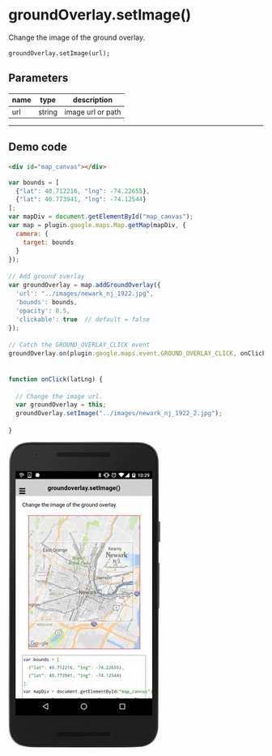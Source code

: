 # groundOverlay.setImage()

Change the image of the ground overlay.

```
groundOverlay.setImage(url);
```


## Parameters

name           | type          | description
---------------|---------------|---------------------------------------
url            | string        | image url or path
-----------------------------------------------------------------------


## Demo code

```html
<div id="map_canvas"></div>
```

```js
var bounds = [
  {"lat": 40.712216, "lng": -74.22655},
  {"lat": 40.773941, "lng": -74.12544}
];
var mapDiv = document.getElementById("map_canvas");
var map = plugin.google.maps.Map.getMap(mapDiv, {
  camera: {
    target: bounds
  }
});

// Add ground overlay
var groundOverlay = map.addGroundOverlay({
  'url': "../images/newark_nj_1922.jpg",
  'bounds': bounds,
  'opacity': 0.5,
  'clickable': true  // default = false
});

// Catch the GROUND_OVERLAY_CLICK event
groundOverlay.on(plugin.google.maps.event.GROUND_OVERLAY_CLICK, onClick);


function onClick(latLng) {

  // Change the image url.
  var groundOverlay = this;
  groundOverlay.setImage("../images/newark_nj_1922_2.jpg");

}
```

![](image.gif)

